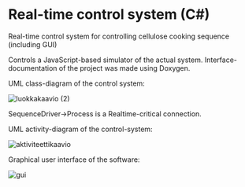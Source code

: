 # Real-time control system (C#)
Real-time control system for controlling cellulose cooking sequence (including GUI)

Controls a JavaScript-based simulator of the actual system. Interface-documentation of the project was made using Doxygen.

UML class-diagram of the control system:

![luokkakaavio (2)](https://user-images.githubusercontent.com/50803295/208089030-15b028f8-e0ba-4222-bcab-6c9c368d483c.png)

SequenceDriver->Process is a Realtime-critical connection.

UML activity-diagram of the control-system:

![aktiviteettikaavio](https://user-images.githubusercontent.com/50803295/208091478-1885079c-ec02-4885-9171-d88b3a936c09.PNG)


Graphical user interface of the software:

![gui](https://user-images.githubusercontent.com/50803295/208089835-cd788b53-1bad-4568-9ae0-b5765eb77b1c.PNG)
